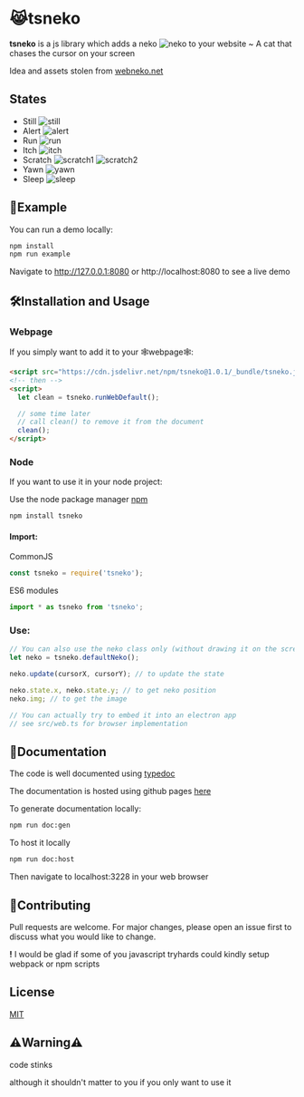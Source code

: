 # 😹tsneko

**tsneko** is a js library which adds a neko ![neko](https://i.imgur.com/2Q9Nhj0.gif) to your website ~
A cat that chases the cursor on your screen

Idea and assets stolen from [webneko.net](https://webneko.net/)

## States

- Still ![still](https://i.imgur.com/ixYXHSM.gif)
- Alert ![alert](https://i.imgur.com/2Q9Nhj0.gif)
- Run ![run](https://i.imgur.com/qRQA28H.gif)
- Itch ![itch](https://i.imgur.com/oWLmyXq.gif)
- Scratch ![scratch1](https://i.imgur.com/OsKf8R3.gif) ![scratch2](https://i.imgur.com/1afy1GF.gif)
- Yawn ![yawn](https://i.imgur.com/HStNSdN.gif)
- Sleep ![sleep](https://i.imgur.com/oFRAKC4.gif)

## 🚀Example

You can run a demo locally:

```bash
npm install
npm run example
```

Navigate to http://127.0.0.1:8080 or http://localhost:8080 to see a live demo

## 🛠️Installation and Usage

### Webpage

If you simply want to add it to your 🕸️webpage🕸️:

```html
<script src="https://cdn.jsdelivr.net/npm/tsneko@1.0.1/_bundle/tsneko.js"></script>
<!-- then -->
<script>
  let clean = tsneko.runWebDefault();

  // some time later
  // call clean() to remove it from the document
  clean();
</script>
```

### Node

If you want to use it in your node project:

Use the node package manager [npm](https://www.npmjs.com/)

```bash
npm install tsneko
```

#### Import:

CommonJS

```javascript
const tsneko = require('tsneko');
```

ES6 modules

```javascript
import * as tsneko from 'tsneko';
```

### Use:

```javascript
// You can also use the neko class only (without drawing it on the screen)
let neko = tsneko.defaultNeko();

neko.update(cursorX, cursorY); // to update the state

neko.state.x, neko.state.y; // to get neko position
neko.img; // to get the image

// You can actually try to embed it into an electron app
// see src/web.ts for browser implementation
```

## 📑Documentation

The code is well documented using [typedoc](https://typedoc.org/)

The documentation is hosted using github pages [here](https://ixl.gitlab.io/tsneko/globals.html)

To generate documentation locally:

```bash
npm run doc:gen
```

To host it locally

```bash
npm run doc:host
```

Then navigate to localhost:3228 in your web browser

## 🎉Contributing

Pull requests are welcome. For major changes, please open an issue first to discuss what you would like to change.

**!** I would be glad if some of you javascript tryhards could kindly setup webpack or npm scripts

## License

[MIT](https://choosealicense.com/licenses/mit/)

## ⚠️Warning⚠️

code stinks

although it shouldn't matter to you if you only want to use it
